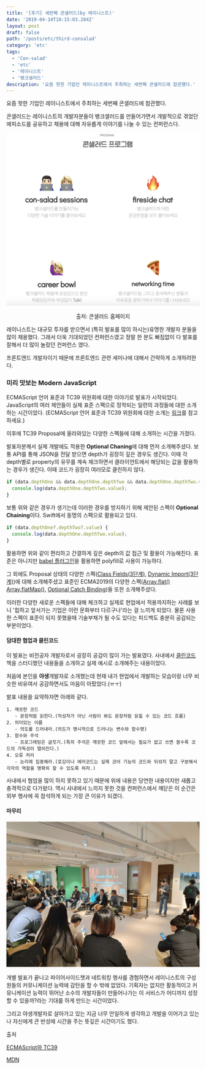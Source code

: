 ```yaml
---
title: '[후기] 세번째 콘샐러드(by 레이니스트)'
date: '2019-04-14T18:15:03.284Z'
layout: post
draft: false
path: '/posts/etc/third-consalad'
category: 'etc'
tags:
  - 'Con-salad'
  - 'etc'
  - '레이니스트'
  - '뱅크샐러드'
description: '요즘 핫한 기업인 레이니스트에서 주최하는 세번째 콘샐러드에 참관했다.'
---
```


요즘 핫한 기업인 레이니스트에서 주최하는 세번째 콘샐러드에 참관했다.

콘샐러드는 레이니스트의 개발자분들이 뱅크샐러드를 만들어가면서 개발적으로 겪었던 에피소드를 공유하고 채용에 대해 자유롭게 이야기를 나눌 수 있는 컨퍼런스다.

![consalad_1](consalad_first.png)

<center>출처: 콘샐러드 홈페이지</center>

레이니스트는 대규모 투자를 받으면서 (특히 발표를 많이 하시는)유명한 개발자 분들을 많이 채용했다. 그래서 더욱 기대되었던 컨퍼런스였고 정말 한 분도 빠짐없이 다 발표를 잘해서 더 많이 놀랐던 컨퍼런스 였다.

프론트엔드 개발자이기 때문에 프론트엔드 관련 세미나에 대해서 간략하게 소개하려한다.

### 미리 맛보는 Modern JavaScript

ECMAScript 언어 표준과 TC39 위원회에 대한 이야기로 발표가 시작되었다. JavaScript의 여러 제안들이 실제 표준 스펙으로 정착되는 일련의 과정들에 대한 소개하는 시간이었다.
(ECMAScript 언어 표준과 TC39 위원회에 대한 소개는 [링크](https://ahnheejong.name/articles/ecmascript-tc39/)를 참고하세요.)

이후에 TC39 Proposal에 올라와있는 다양한 스펙들에 대해 소개하는 시간을 가졌다.

발표자분께서 실제 개발에도 적용한 **Optional Chaning**에 대해 먼저 소개해주셨다. 보통 API를 통해 JSON을 전달 받으면 depth가 굉장히 깊은 경우도 생긴다. 이때 각 depth별로 property의 유무를 계속 체크하면서 클라이언트에서 해당되는 값을 활용하는 경우가 생긴다. 이때 코드가 굉장히 여러모로 클린하지 않다.

```javascript
if (data.depthOne && data.depthOne.depthTwo && data.depthOne.depthTwo.value) {
  console.log(data.depthOne.depthTwo.value);
}
```

보통 위와 같은 경우가 생기는데 이러한 경우를 방지하기 위해 제안된 스펙이 **Optional Chaining**이다. Swift에서 동명의 스펙으로 활용되고 있다.

```javascript
if (data.depthOne?.depthTwo?.value) {
  console.log(data.depthOne.depthTwo.value);
}
```

활용하면 위와 같이 편리하고 간결하게 깊은 depth의 값 접근 및 활용이 가능해진다. 표준은 아니지만 [babel 플러그인](https://babeljs.io/docs/en/babel-plugin-proposal-optional-chaining)을 활용하면 polyfill로 사용이 가능하다.

그 외에도 Proposal 상태의 다양한 스펙([Class Fields(3단계)](https://github.com/tc39/proposal-class-fields), [Dynamic Import(3단계)](https://github.com/tc39/proposal-dynamic-import))에 대해 소개해주셨고 표준인 ECMA2019의 다양한 스펙([Array.flat()](https://developer.mozilla.org/en-US/docs/Web/JavaScript/Reference/Global_Objects/Array/flat) [Array.flatMap()](https://developer.mozilla.org/en-US/docs/Web/JavaScript/Reference/Global_Objects/Array/flatMap), [Optional Catch Binding](https://developer.mozilla.org/en-US/docs/Web/JavaScript/Reference/Statements/try...catch))들 또한 소개해주셨다.

이러한 다양한 새로운 스펙들에 대해 체크하고 실제로 현업에서 적용까지하는 사례를 보니 '힙하고 앞서가는 기업은 이런 문화부터 다르구나'라는 걸 느끼게 되었다. 물론 사용한 스펙이 표준이 되지 못했을때 기술부채가 될 수도 있다는 피드백도 충분히 공감되는 부분이었다.

#### 담대한 협업과 클린코드

이 발표는 비전공자 개발자로서 굉장히 공감이 많이 가는 발표였다. 사내에서 [클린코드](http://www.yes24.com/Product/Goods/11681152?scode=032&OzSrank=1)책을 스터디했던 내용들을 소개하고 실제 예시로 소개해주는 내용이었다.

처음에 본인을 **야생**개발자로 소개했는데 현재 내가 현업에서 개발하는 모습이랑 너무 비슷한 비유여서 공감하면서도 마음이 아팠었다.(ㅠㅜ)

발표 내용을 요약하자면 아래와 같다.

```
1. 깨끗한 코드
   - 문장처럼 읽힌다.(작성자가 아닌 사람이 봐도 문장처럼 읽힐 수 있는 코드 흐름)
2. 의미있는 이름
   - 의도를 드러내라.(의도가 명시적으로 드러나는 변수와 함수명)
3. 함수와 주석
   - 프로그래밍은 글짓기.(특히 주석은 깨끗한 코드 앞에서는 필요가 없고 쓰면 쓸수록 코드의 가독성이 떨어진다.)
4. 오류 처리
   - 논리에 집중해라.(로깅이나 에러코드는 실제 코어 기능의 코드와 뒤섞지 말고 구분해서 각자의 역할을 명확히 할 수 있도록 하자.)
```

사내에서 협업을 많이 하지 못하고 있기 때문에 위에 내용은 당연한 내용이지만 새롭고 충격적으로 다가왔다. 역시 사내에서 느끼지 못한 것을 컨퍼런스에서 깨닫은 이 순간은 외부 행사에 꼭 참석하게 되는 가장 큰 이유가 되겠다.

#### 마무리

![consalad_2](consalad_second.jpeg)

개별 발표가 끝나고 파이어사이드챗과 네트워킹 행사를 경험하면서 레이니스트의 구성원들의 커뮤니케이션 능력에 감탄을 할 수 밖에 없었다. 기획자는 없지만 활동적이고 커뮤니케이션 능력이 뛰어난 소수의 개발자들이 만들어나가는 이 서비스가 어디까지 성장할 수 있을까?라는 기대를 하게 만드는 시간이었다.

그리고 야생개발자로 살아가고 있는 지금 너무 안일하게 생각하고 개발을 이어가고 있는 나 자신에게 큰 반성에 시간을 주는 뜻깊은 시간이기도 했다.

출처

[ECMAScript와 TC39](https://ahnheejong.name/articles/ecmascript-tc39/)

[MDN](https://developer.mozilla.org/en-US/)
